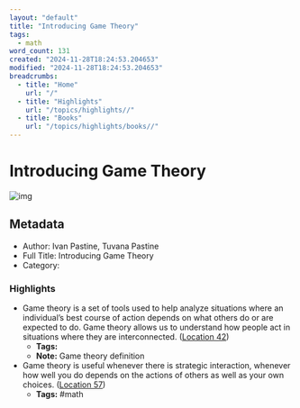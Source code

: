 ```yaml
---
layout: "default"
title: "Introducing Game Theory"
tags:
  - math
word_count: 131
created: "2024-11-28T18:24:53.204653"
modified: "2024-11-28T18:24:53.204653"
breadcrumbs:
  - title: "Home"
    url: "/"
  - title: "Highlights"
    url: "/topics/highlights//"
  - title: "Books"
    url: "/topics/highlights/books//"
---
```

# Introducing Game Theory

![img](https://images-na.ssl-images-amazon.com/images/I/51MjdLN9JlL._SL200_.jpg)

## Metadata

- Author: Ivan Pastine, Tuvana Pastine
- Full Title: Introducing Game Theory
- Category: 

### Highlights

- Game theory is a set of tools used to help analyze situations where an individual’s best course of action depends on what others do or are expected to do. Game theory allows us to understand how people act in situations where they are interconnected. ([Location 42](https://readwise.io/to_kindle?action=open&asin=B01J4P6L90&location=42))
  - **Tags:** 
  - **Note:** Game theory definition
- Game theory is useful whenever there is strategic interaction, whenever how well you do depends on the actions of others as well as your own choices. ([Location 57](https://readwise.io/to_kindle?action=open&asin=B01J4P6L90&location=57))
  - **Tags:**  #math
